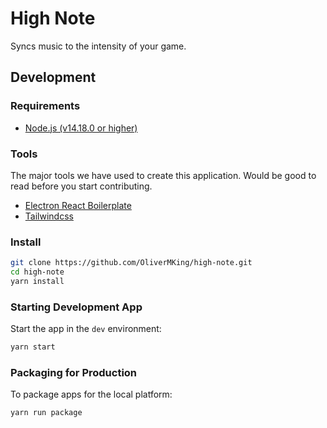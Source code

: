 # High Note

Syncs music to the intensity of your game.

## Development

### Requirements

- [Node.js (v14.18.0 or higher)](https://nodejs.org/en/)

### Tools

The major tools we have used to create this application. Would be good to read before you start contributing.

- [Electron React Boilerplate](https://electron-react-boilerplate.js.org/)
- [Tailwindcss](https://tailwindcss.com/)

### Install

```bash
git clone https://github.com/OliverMKing/high-note.git
cd high-note
yarn install
```

### Starting Development App

Start the app in the `dev` environment:

```bash
yarn start
```

### Packaging for Production

To package apps for the local platform:

```bash
yarn run package
```

